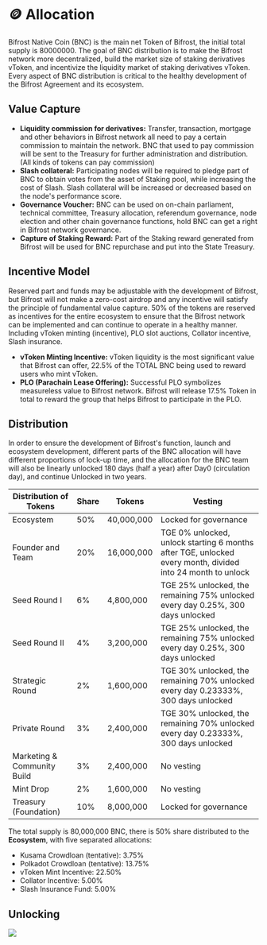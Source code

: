 # 🪙 Allocation

Bifrost Native Coin (BNC) is the main net Token of Bifrost, the initial total supply is 80000000. The goal of BNC distribution is to make the Bifrost network more decentralized, build the market size of staking derivatives vToken, and incentivize the liquidity market of staking derivatives vToken. Every aspect of BNC distribution is critical to the healthy development of the Bifrost Agreement and its ecosystem.

## Value Capture

* **Liquidity commission for derivatives:** Transfer, transaction, mortgage and other behaviors in Bifrost network all need to pay a certain commission to maintain the network. BNC that used to pay commission will be sent to the Treasury for further administration and distribution. (All kinds of tokens can pay commission)
* **Slash collateral:** Participating nodes will be required to pledge part of BNC to obtain votes from the asset of Staking pool, while increasing the cost of Slash. Slash collateral will be increased or decreased based on the node's performance score.
* **Governance Voucher:** BNC can be used on on-chain parliament, technical committee, Treasury allocation, referendum governance, node election and other chain governance functions, hold BNC can get a right in Bifrost network governance.
* **Capture of Staking Reward:** Part of the Staking reward generated from Bifrost will be used for BNC repurchase and put into the State Treasury.

## Incentive Model

Reserved part and funds may be adjustable with the development of Bifrost, but Bifrost will not make a zero-cost airdrop and any incentive will satisfy the principle of fundamental value capture. 50% of the tokens are reserved as incentives for the entire ecosystem to ensure that the Bifrost network can be implemented and can continue to operate in a healthy manner. Including vToken minting (incentive), PLO slot auctions, Collator incentive, Slash insurance.

* **vToken Minting Incentive:** vToken liquidity is the most significant value that Bifrost can offer, 22.5% of the TOTAL BNC being used to reward users who mint vToken.
* **PLO (Parachain Lease Offering):** Successful PLO symbolizes measureless value to Bifrost network. Bifrost will release 17.5% Token in total to reward the group that helps Bifrost to participate in the PLO.

## Distribution

In order to ensure the development of Bifrost's function, launch and ecosystem development, different parts of the BNC allocation will have different proportions of lock-up time, and the allocation for the BNC team will also be linearly unlocked 180 days (half a year) after Day0 (circulation day), and continue Unlocked in two years.

| Distribution of Tokens      | Share | Tokens     | Vesting                                                                                                    |
| --------------------------- | ----- | ---------- | ---------------------------------------------------------------------------------------------------------- |
| Ecosystem                   | 50%   | 40,000,000 | Locked for governance                                                                                      |
| Founder and Team            | 20%   | 16,000,000 | TGE 0% unlocked, unlock starting 6 months after TGE, unlocked every month, divided into 24 month to unlock |
| Seed Round I                | 6%    | 4,800,000  | TGE 25% unlocked, the remaining 75% unlocked every day 0.25%, 300 days unlocked                            |
| Seed Round II               | 4%    | 3,200,000  | TGE 25% unlocked, the remaining 75% unlocked every day 0.25%, 300 days unlocked                            |
| Strategic Round             | 2%    | 1,600,000  | TGE 30% unlocked, the remaining 70% unlocked every day 0.23333%, 300 days unlocked                         |
| Private Round               | 3%    | 2,400,000  | TGE 30% unlocked, the remaining 70% unlocked every day 0.23333%, 300 days unlocked                         |
| Marketing & Community Build | 3%    | 2,400,000  | No vesting                                                                                                 |
| Mint Drop                   | 2%    | 1,600,000  | No vesting                                                                                                 |
| Treasury (Foundation)       | 10%   | 8,000,000  | Locked for governance                                                                                      |

The total supply is 80,000,000 BNC, there is 50% share distributed to the **Ecosystem**, with five separated allocations:

* Kusama Crowdloan (tentative): 3.75%
* Polkadot Crowdloan (tentative): 13.75%
* vToken Mint Incentive: 22.50%
* Collator Incentive: 5.00%
* Slash Insurance Fund: 5.00%

## Unlocking

![](.gitbook/assets/circulation\_update.png)
